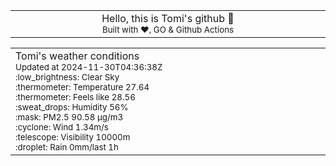 
<div align="center">
<table>
<tbody>
<td align="center">
<img width="2000" height="0"><br>
Hello, this is Tomi's github 👋<br>
<sup>Built with ❤️, GO & Github Actions</sup><br>
<img width="2000" height="0">
</td>
</tbody>
</table>
</div>
<table>
<tbody>
<td align="left">
<img width="2000" height="0"><br>
Tomi's weather conditions<br>
<sup>Updated at 2024-11-30T04:36:38Z</sup><br>
<sup>:low_brightness: Clear Sky</sup><br>
<sup>:thermometer: Temperature 27.64 </sup><br>
<sup>:thermometer: Feels like 28.56</sup><br>
<sup>:sweat_drops: Humidity 56%</sup><br>
<sup>:mask: PM2.5 90.58 μg/m3</sup><br>
<sup>:cyclone: Wind 1.34m/s </sup><br>
<sup>:telescope: Visibility 10000m </sup><br>
<sup>:droplet: Rain 0mm/last 1h </sup><br>
<img width="2000" height="0">
</td>
<td align="left">
<img width="2000" height="0"><br>
<br>
<img width="2000" height="0">
</td>
</tbody>
</table>
</div>
    